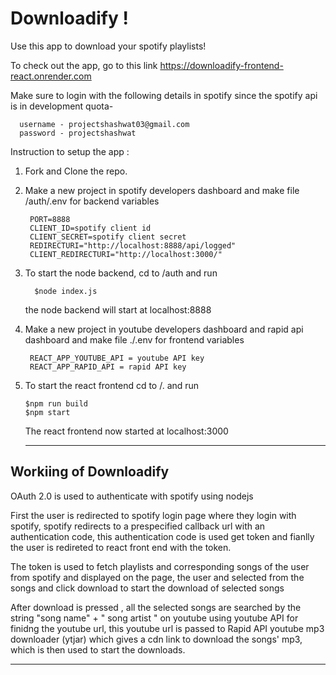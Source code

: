 # Downloadify !

Use this app to download your spotify playlists!

To check out the app, go to this link https://downloadify-frontend-react.onrender.com

Make sure to login with the following details in spotify since the spotify api is in development quota-

      username - projectshashwat03@gmail.com
      password - projectshashwat


Instruction to setup the app : 
1. Fork and Clone the repo.
2. Make a new project in spotify developers dashboard and make file /auth/.env for backend variables
   
        PORT=8888 
        CLIENT_ID=spotify client id 
        CLIENT_SECRET=spotify client secret 
        REDIRECTURI="http://localhost:8888/api/logged"
        CLIENT_REDIRECTURI="http://localhost:3000/"

4. To start the node backend, cd to /auth and run
         
         $node index.js 
   the node backend will start at localhost:8888 
         
6. Make a new project in youtube developers dashboard and rapid api dashboard and make file ./.env for frontend variables
         
        REACT_APP_YOUTUBE_API = youtube API key 
        REACT_APP_RAPID_API = rapid API key 
        
7. To start the react frontend cd to /. and run
   
       $npm run build 
       $npm start 
   The react frontend now started at localhost:3000

   ___

## Workiing of Downloadify

OAuth 2.0 is used to authenticate with spotify using nodejs

First the user is redirected to spotify login page where they login with spotify, spotify redirects to a prespecified callback url with an authentication code, this authentication code is used get token and fianlly the user is redireted to react front end with the token.

The token is used to fetch playlists and corresponding songs of the user from spotify and displayed on the page, the user and selected from the songs and click download to start the download of selected songs

After download is pressed , all the selected songs are searched by the string "song name" + " song artist " on youtube using youtube API for finidng the youtube url, this youtube url is passed to Rapid API youtube mp3 downloader (ytjar) which gives a cdn link to download the songs' mp3, which is then used to start the downloads.

___
   
   
